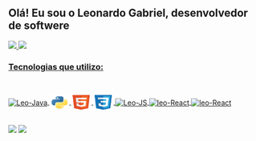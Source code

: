 ## Olá! Eu sou o Leonardo Gabriel, desenvolvedor de softwere

<div>
<a href="https://github.com/LeonardoGrufino">
<img height = "160em" src="https://github-readme-stats.vercel.app/api?username=LeonardoGrufino&show_icons=true&theme=dark"/>
<img height = "160em" src="https://github-readme-stats.vercel.app/api/top-langs/?username=LeonardoGrufino&layout=compact&theme=dark"/>
</div>

### Tecnologias que utilizo:
##

<div style="display: inline_block"><br>
  <img align="center" alt="Leo-Java" height="40" width="50" src="https://cdn.jsdelivr.net/gh/devicons/devicon@latest/icons/java/java-original-wordmark.svg">
  <img align="center" alt="Leo-Python" height="30" width="40" src="https://raw.githubusercontent.com/devicons/devicon/master/icons/python/python-original.svg">
  <img align="center" alt="Leo-HTML" height="30" width="40" src="https://raw.githubusercontent.com/devicons/devicon/master/icons/html5/html5-original.svg">
  <img align="center" alt="Leo-CSS" height="30" width="40" src="https://raw.githubusercontent.com/devicons/devicon/master/icons/css3/css3-original.svg">
  <img align="center" alt="Leo-JS" height="30" width="40" src="https://cdn.jsdelivr.net/gh/devicons/devicon@latest/icons/javascript/javascript-original.svg">
  <img align="center" alt="leo-React" height="30" width="40" src="https://cdn.jsdelivr.net/gh/devicons/devicon@latest/icons/react/react-original.svg"> 
  <img align="center" alt="leo-React" height="30" width="40" src="https://cdn.jsdelivr.net/gh/devicons/devicon@latest/icons/git/git-original.svg">
</div>

##
          
<div> 
  <a href="https://www.instagram.com/leozinngabriell?igsh=ZWRtN3gzeXY0OHhv" target="_blank"><img src="https://img.shields.io/badge/-Instagram-%23E4405F?style=for-the-badge&logo=instagram&logoColor=white" target="_blank"></a>
  <a href="https://www.linkedin.com/in/leonardo-gabriel-56444b2ba/" target="_blank"><img src="https://img.shields.io/badge/-LinkedIn-%230077B5?style=for-the-badge&logo=linkedin&logoColor=white" target="_blank"></a> 
</div>

